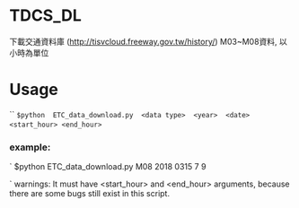 ﻿# TDCS_DL
下載交通資料庫 (http://tisvcloud.freeway.gov.tw/history/) M03~M08資料, 以小時為單位

# Usage
``
`$python  ETC_data_download.py  <data type>  <year>  <date> <start_hour> <end_hour>`
` `
### example:  
`
$python  ETC_data_download.py  M08  2018  0315  7   9

`
warnings: It must have <start_hour> and <end_hour> arguments, because there are some bugs still exist in this script.
